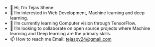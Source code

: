 - 👋 Hi, I’m Tejas Shene
- 👀 I’m interested in Web Development, Machine learning and deep learning.
- 🌱 I’m currently learning Computer vision through TensorFlow.
- 💞️ I’m looking to collaborate on open source projects where Machine learning and Deep learning are the primary skills.
- 📫 How to reach me Email: tejaspy24@gmail.com

<!---
Tejas006/Tejas006 is a ✨ special ✨ repository because its `README.md` (this file) appears on your GitHub profile.
You can click the Preview link to take a look at your changes.
--->
